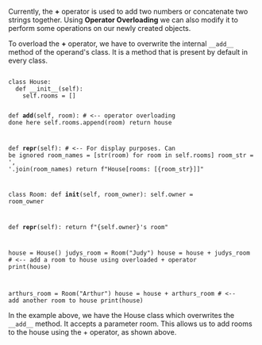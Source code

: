 Currently, the **+** operator is used to add two numbers or concatenate two strings together. Using **Operator Overloading** we can also modify it to perform some operations on our newly created objects.

To overload the **+** operator, we have to overwrite the internal `__add__` method of the operand's class. It is a method that is present by default in every class.

<codeblock language="python" type="lesson">
<code>
class House:
  def __init__(self):
    self.rooms = []

  def __add__(self, room): # <-- operator overloading done here
    self.rooms.append(room)
    return house

  def __repr__(self): # <-- For display purposes. Can be ignored
    room_names = [str(room) for room in self.rooms]
    room_str = ', '.join(room_names)
    return f"House[rooms: [{room_str}]]"


class Room:
  def __init__(self, room_owner):
    self.owner = room_owner

  def __repr__(self):
    return f"{self.owner}'s room"


house = House()
judys_room = Room("Judy")
house = house + judys_room # <-- add a room to house using overloaded + operator
print(house)

arthurs_room = Room("Arthur")
house = house + arthurs_room # <-- add another room to house
print(house)
</code>
</codeblock>

In the example above, we have the House class which overwrites the `__add__` method. It accepts a parameter room. This allows us to add rooms to the house using the + operator, as shown above.
